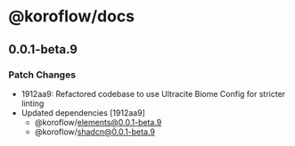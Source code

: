 # @koroflow/docs

## 0.0.1-beta.9

### Patch Changes

- 1912aa9: Refactored codebase to use Ultracite Biome Config for stricter linting
- Updated dependencies [1912aa9]
  - @koroflow/elements@0.0.1-beta.9
  - @koroflow/shadcn@0.0.1-beta.9
